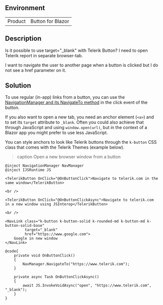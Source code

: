 
## Environment
<table>
<tbody>
<tr>
<td>Product</td>
<td>Button for Blazor</td>
</tr>
</tbody>
</table>

## Description
Is it possible to use target="_blank" with Telerik Button? I need to open Telerik report in separate browser-tab.

I want to navigate the user to another page when a button is clicked but I do not see a href parameter on it.

## Solution
To use regular (in-app) links from a button, you can use the <a href="https://docs.microsoft.com/en-us/aspnet/core/blazor/fundamentals/routing?view=aspnetcore-5.0#uri-and-navigation-state-helpers" target="_blank">NavigationManager and its NavigateTo method</a> in the click event of the button.

If you also want to open a new tab, you need an anchor element (`<a>`) and to set its `target` attribute to `_blank`. Often you could also achieve that through JavaScript and using `window.open(url)`, but in the context of a Blazor app you might prefer to use less JavaScript.

You can style anchors to look like Telerik buttons through the `k-button` CSS class that comes with the Telerik Themes (example below).

>caption Open a new browser window from a button

````RAZOR
@inject NavigationManager NavManager
@inject IJSRuntime JS

<TelerikButton OnClick="@OnButtonClick">Navigate to telerik.com in the same window</TelerikButton>

<br />

<TelerikButton OnClick="@OnButtonClickAsync">Navigate to telerik.com in a new window using JSInterop</TelerikButton>

<br />

<NavLink class="k-button k-button-solid k-rounded-md k-button-md k-button-solid-base"
         target="_blank"
         href="https://www.google.com">
    Google in new window
</NavLink>

@code{
    private void OnButtonClick()
    {
        NavManager.NavigateTo("https://www.telerik.com");
    }

    private async Task OnButtonClickAsync()
    {
        await JS.InvokeVoidAsync("open", "https://www.telerik.com", "_blank");
    }
}
````

